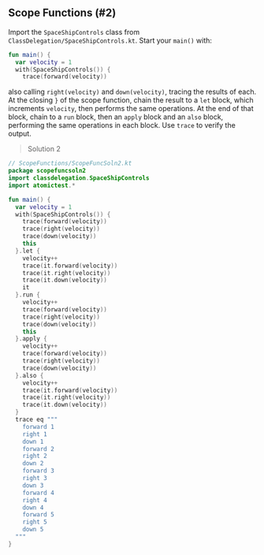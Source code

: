 ## Scope Functions (#2)

Import the `SpaceShipControls` class from
`ClassDelegation/SpaceShipControls.kt`. Start your `main()` with:

```kotlin
fun main() {
  var velocity = 1
  with(SpaceShipControls()) {
    trace(forward(velocity))
```

also calling `right(velocity)` and `down(velocity)`, tracing the results of
each. At the closing `}` of the scope function, chain the result to a `let`
block, which increments `velocity`, then performs the same operations. At the
end of that block, chain to a `run` block, then an `apply` block and an `also`
block, performing the same operations in each block. Use `trace` to verify the
output.

> Solution 2

```kotlin
// ScopeFunctions/ScopeFuncSoln2.kt
package scopefuncsoln2
import classdelegation.SpaceShipControls
import atomictest.*

fun main() {
  var velocity = 1
  with(SpaceShipControls()) {
    trace(forward(velocity))
    trace(right(velocity))
    trace(down(velocity))
    this
  }.let {
    velocity++
    trace(it.forward(velocity))
    trace(it.right(velocity))
    trace(it.down(velocity))
    it
  }.run {
    velocity++
    trace(forward(velocity))
    trace(right(velocity))
    trace(down(velocity))
    this
  }.apply {
    velocity++
    trace(forward(velocity))
    trace(right(velocity))
    trace(down(velocity))
  }.also {
    velocity++
    trace(it.forward(velocity))
    trace(it.right(velocity))
    trace(it.down(velocity))
  }
  trace eq """
    forward 1
    right 1
    down 1
    forward 2
    right 2
    down 2
    forward 3
    right 3
    down 3
    forward 4
    right 4
    down 4
    forward 5
    right 5
    down 5
  """
}
```